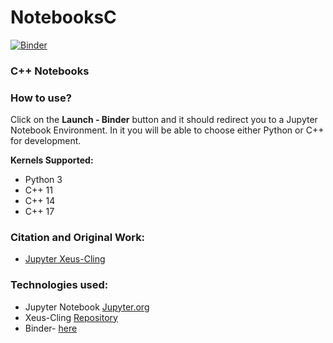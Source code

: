 # NotebooksC  

[![Binder](https://mybinder.org/badge_logo.svg)](https://mybinder.org/v2/gh/arcelioeperez/NotebooksC/main)

### C++ Notebooks  

### How to use?  
Click on the **Launch - Binder** button and it should redirect you to a Jupyter Notebook Environment. In it you will be able to choose either Python or C++ for development.  

**Kernels Supported:**  
- Python 3  
- C++ 11  
- C++ 14  
- C++ 17    

### Citation and Original Work:  
- [Jupyter Xeus-Cling](https://xeus-cling.readthedocs.io/en/latest/)    

### Technologies used:  
- Jupyter Notebook [Jupyter.org](https://jupyter.org/)   
- Xeus-Cling  [Repository](https://github.com/jupyter-xeus/xeus-cling)  
- Binder- [here](https://mybinder.org/)  
